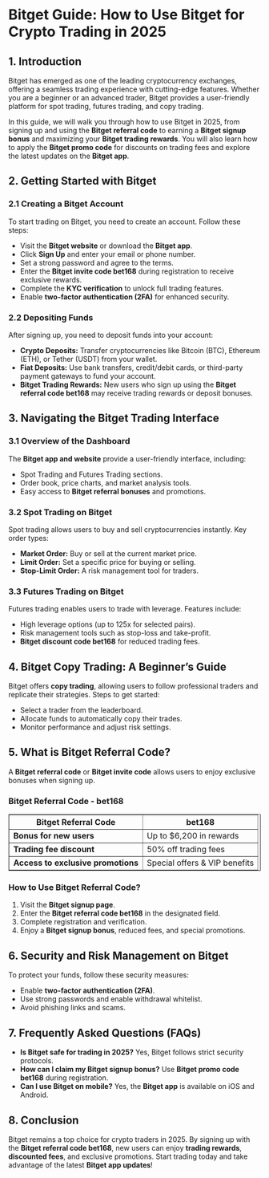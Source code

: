 <h1>Bitget Guide: How to Use Bitget for Crypto Trading in 2025</h1>
<h2>1. Introduction</h2>
<p>Bitget has emerged as one of the leading cryptocurrency exchanges, offering a seamless trading experience with cutting-edge features. Whether you are a beginner or an advanced trader, Bitget provides a user-friendly platform for spot trading, futures trading, and copy trading.</p>
<p>In this guide, we will walk you through how to use Bitget in 2025, from signing up and using the <strong>Bitget referral code</strong> to earning a <strong>Bitget signup bonus</strong> and maximizing your <strong>Bitget trading rewards</strong>. You will also learn how to apply the <strong>Bitget promo code</strong> for discounts on trading fees and explore the latest updates on the <strong>Bitget app</strong>.</p>

<h2>2. Getting Started with Bitget</h2>
<h3>2.1 Creating a Bitget Account</h3>
<p>To start trading on Bitget, you need to create an account. Follow these steps:</p>
<ul>
    <li>Visit the <strong>Bitget website</strong> or download the <strong>Bitget app</strong>.</li>
    <li>Click <strong>Sign Up</strong> and enter your email or phone number.</li>
    <li>Set a strong password and agree to the terms.</li>
    <li>Enter the <strong>Bitget invite code bet168</strong> during registration to receive exclusive rewards.</li>
    <li>Complete the <strong>KYC verification</strong> to unlock full trading features.</li>
    <li>Enable <strong>two-factor authentication (2FA)</strong> for enhanced security.</li>
</ul>

<h3>2.2 Depositing Funds</h3>
<p>After signing up, you need to deposit funds into your account:</p>
<ul>
    <li><strong>Crypto Deposits:</strong> Transfer cryptocurrencies like Bitcoin (BTC), Ethereum (ETH), or Tether (USDT) from your wallet.</li>
    <li><strong>Fiat Deposits:</strong> Use bank transfers, credit/debit cards, or third-party payment gateways to fund your account.</li>
    <li><strong>Bitget Trading Rewards:</strong> New users who sign up using the <strong>Bitget referral code bet168</strong> may receive trading rewards or deposit bonuses.</li>
</ul>

<h2>3. Navigating the Bitget Trading Interface</h2>
<h3>3.1 Overview of the Dashboard</h3>
<p>The <strong>Bitget app and website</strong> provide a user-friendly interface, including:</p>
<ul>
    <li>Spot Trading and Futures Trading sections.</li>
    <li>Order book, price charts, and market analysis tools.</li>
    <li>Easy access to <strong>Bitget referral bonuses</strong> and promotions.</li>
</ul>

<h3>3.2 Spot Trading on Bitget</h3>
<p>Spot trading allows users to buy and sell cryptocurrencies instantly. Key order types:</p>
<ul>
    <li><strong>Market Order:</strong> Buy or sell at the current market price.</li>
    <li><strong>Limit Order:</strong> Set a specific price for buying or selling.</li>
    <li><strong>Stop-Limit Order:</strong> A risk management tool for traders.</li>
</ul>

<h3>3.3 Futures Trading on Bitget</h3>
<p>Futures trading enables users to trade with leverage. Features include:</p>
<ul>
    <li>High leverage options (up to 125x for selected pairs).</li>
    <li>Risk management tools such as stop-loss and take-profit.</li>
    <li><strong>Bitget discount code bet168</strong> for reduced trading fees.</li>
</ul>

<h2>4. Bitget Copy Trading: A Beginner’s Guide</h2>
<p>Bitget offers <strong>copy trading</strong>, allowing users to follow professional traders and replicate their strategies. Steps to get started:</p>
<ul>
    <li>Select a trader from the leaderboard.</li>
    <li>Allocate funds to automatically copy their trades.</li>
    <li>Monitor performance and adjust risk settings.</li>
</ul>

<h2>5. What is Bitget Referral Code?</h2>
<p>A <strong>Bitget referral code</strong> or <strong>Bitget invite code</strong> allows users to enjoy exclusive bonuses when signing up.</p>

<h3>Bitget Referral Code - bet168</h3>
<table border="1">
    <tr>
        <th>Bitget Referral Code</th>
        <th>bet168</th>
    </tr>
    <tr>
        <td><strong>Bonus for new users</strong></td>
        <td>Up to $6,200 in rewards</td>
    </tr>
    <tr>
        <td><strong>Trading fee discount</strong></td>
        <td>50% off trading fees</td>
    </tr>
    <tr>
        <td><strong>Access to exclusive promotions</strong></td>
        <td>Special offers & VIP benefits</td>
    </tr>
</table>

<h3>How to Use Bitget Referral Code?</h3>
<ol>
    <li>Visit the <strong>Bitget signup page</strong>.</li>
    <li>Enter the <strong>Bitget referral code bet168</strong> in the designated field.</li>
    <li>Complete registration and verification.</li>
    <li>Enjoy a <strong>Bitget signup bonus</strong>, reduced fees, and special promotions.</li>
</ol>

<h2>6. Security and Risk Management on Bitget</h2>
<p>To protect your funds, follow these security measures:</p>
<ul>
    <li>Enable <strong>two-factor authentication (2FA)</strong>.</li>
    <li>Use strong passwords and enable withdrawal whitelist.</li>
    <li>Avoid phishing links and scams.</li>
</ul>

<h2>7. Frequently Asked Questions (FAQs)</h2>
<ul>
    <li><strong>Is Bitget safe for trading in 2025?</strong> Yes, Bitget follows strict security protocols.</li>
    <li><strong>How can I claim my Bitget signup bonus?</strong> Use <strong>Bitget promo code bet168</strong> during registration.</li>
    <li><strong>Can I use Bitget on mobile?</strong> Yes, the <strong>Bitget app</strong> is available on iOS and Android.</li>
</ul>

<h2>8. Conclusion</h2>
<p>Bitget remains a top choice for crypto traders in 2025. By signing up with the <strong>Bitget referral code bet168</strong>, new users can enjoy <strong>trading rewards</strong>, <strong>discounted fees</strong>, and exclusive promotions. Start trading today and take advantage of the latest <strong>Bitget app updates</strong>!</p>
